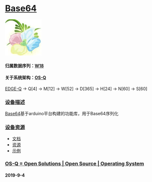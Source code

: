 ﻿# [Base64](https://github.com/OS-Q/D121)
[![sites](OS-Q/OS-Q.png)](http://www.OS-Q.com)
#### 归属数据序列：[W18](https://github.com/OS-Q/W18)
#### 关于系统架构：[OS-Q](https://github.com/OS-Q/OS-Q)

[EDGE-Q](https://github.com/OS-Q/EDGE-Q) -> Q[4] -> M[12] -> W[52] -> D[365] -> H[24] -> N[60] -> S[60]

### [设备描述](https://github.com/OS-Q/D121/wiki) 

[Base64](https://github.com/OS-Q/D121)基于arduino平台构建的功能库，用于Base64序列化

### [设备资源](https://github.com/OS-Q/D121) 

* [文档](docs/)
* [资源](src/)
* [示例](examples/)

### [OS-Q = Open Solutions | Open Source |  Operating System ](http://www.OS-Q.com/D121)
####  2019-9-4